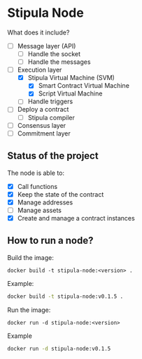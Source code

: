 # Stipula Node

What does it include?
- [ ] Message layer (API)
  - [ ] Handle the socket 
  - [ ] Handle the messages
- [ ] Execution layer
  - [x] Stipula Virtual Machine (SVM)
    - [x] Smart Contract Virtual Machine
    - [x] Script Virtual Machine
  - [ ] Handle triggers
- [ ] Deploy a contract
  - [ ] Stipula compiler 
- [ ] Consensus layer
- [ ] Commitment layer

## Status of the project

The node is able to:
- [x] Call functions
- [x] Keep the state of the contract
- [x] Manage addresses
- [ ] Manage assets
- [x] Create and manage a contract instances

## How to run a node?

Build the image:
```
docker build -t stipula-node:<version> .
```

Example:
```bash
docker build -t stipula-node:v0.1.5 .
```

Run the image:
```
docker run -d stipula-node:<version>
```

Example
```bash
docker run -d stipula-node:v0.1.5
```
